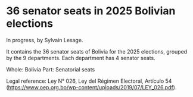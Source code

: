 # 36 senator seats in 2025 Bolivian elections

In progress, by Sylvain Lesage.

It contains the 36 senator seats of Bolivia for the 2025 elections, grouped by the 9 departments. Each department has 4 senator seats.

Whole: Bolivia
Part: Senatorial seats

Legal reference: Ley N° 026, Ley del Régimen Electoral, Artículo 54 (https://www.oep.org.bo/wp-content/uploads/2019/07/LEY_026.pdf).
